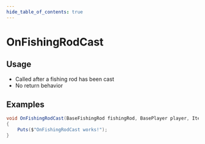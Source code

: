 ```yaml
---
hide_table_of_contents: true
---
```


# OnFishingRodCast

## Usage

* Called after a fishing rod has been cast
* No return behavior

## Examples

```csharp title=""
void OnFishingRodCast(BaseFishingRod fishingRod, BasePlayer player, Item lure)
{
    Puts($"OnFishingRodCast works!");
}
```
